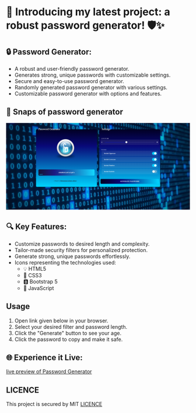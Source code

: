 # 🔐 Introducing my latest project: a robust password generator! 🛡️✨

## 🔒 Password Generator:
- A robust and user-friendly password generator.
- Generates strong, unique passwords with customizable settings.
- Secure and easy-to-use password generator.
- Randomly generated password generator with various settings.
- Customizable password generator with options and features.

## 📸 Snaps of password generator
![password generator preview](assets/images/pass-generator.png)

## 🔍 Key Features:
- Customize passwords to desired length and complexity.
- Tailor-made security filters for personalized protection.
- Generate strong, unique passwords effortlessly.
- Icons representing the technologies used:
  - 💡 HTML5
  - 🎨 CSS3
  - 🅱️ Bootstrap 5
  - 🚀 JavaScript

## Usage
1. Open link given below in your browser.
2. Select your desired filter and password length.
3. Click the "Generate" button to see your age.
4. Click the password to copy and make it safe.

## 🌐 Experience it Live: 
[live preview of Password Generator](https://mohammadashmir786.github.io/Password_Generator/)

## LICENCE
This project is secured by MIT [LICENCE](LICENSE.txt)
